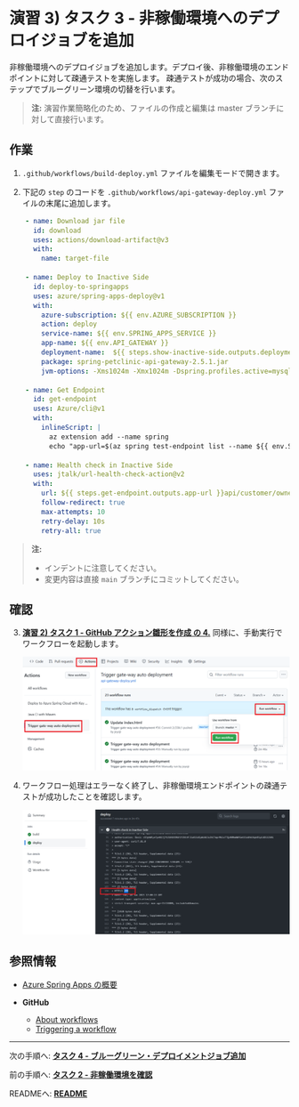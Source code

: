# 演習 3) タスク 3 - 非稼働環境へのデプロイジョブを追加
非稼働環境へのデプロイジョブを追加します。デプロイ後、非稼働環境のエンドポイントに対して疎通テストを実施します。
疎通テストが成功の場合、次のステップでブルーグリーン環境の切替を行います。

> **注:** 演習作業簡略化のため、ファイルの作成と編集は master ブランチに対して直接行います。

## 作業
1. `.github/workflows/build-deploy.yml` ファイルを編集モードで開きます。

2. 下記の `step` のコードを `.github/workflows/api-gateway-deploy.yml` ファイルの末尾に追加します。


```yaml
    - name: Download jar file
      id: download
      uses: actions/download-artifact@v3
      with:
        name: target-file
          
    - name: Deploy to Inactive Side
      id: deploy-to-springapps
      uses: azure/spring-apps-deploy@v1
      with:
        azure-subscription: ${{ env.AZURE_SUBSCRIPTION }}
        action: deploy
        service-name: ${{ env.SPRING_APPS_SERVICE }}
        app-name: ${{ env.API_GATEWAY }}
        deployment-name:  ${{ steps.show-inactive-side.outputs.deployment-name }}
        package: spring-petclinic-api-gateway-2.5.1.jar
        jvm-options: -Xms1024m -Xmx1024m -Dspring.profiles.active=mysql,azure

    - name: Get Endpoint
      id: get-endpoint     
      uses: Azure/cli@v1
      with:
        inlineScript: |
          az extension add --name spring
          echo "app-url=$(az spring test-endpoint list --name ${{ env.SPRING_APPS_SERVICE }} -g ${{ env.RESOURCE_GROUP }} --app ${{ env.API_GATEWAY }} -d  ${{ steps.show-inactive-side.outputs.deployment-name }} --query "[primaryTestEndpoint]" --output tsv)" >> $GITHUB_OUTPUT      

    - name: Health check in Inactive Side
      uses: jtalk/url-health-check-action@v2
      with:
        url: ${{ steps.get-endpoint.outputs.app-url }}api/customer/owners
        follow-redirect: true
        max-attempts: 10
        retry-delay: 10s
        retry-all: true
```
> **注:**  
> - インデントに注意してください。  
> -  変更内容は直接 `main` ブランチにコミットしてください。


## 確認
3. [**演習 2) タスク 1 - GitHub アクション雛形を作成 の 4.**](P2-01.md) 同様に、手動実行でワークフローを起動します。
  
    <img src="../images/PP3-02-run-flow-manually.png" width="700">

4. ワークフロー処理はエラーなく終了し、非稼働環境エンドポイントの疎通テストが成功したことを確認します。

    <img src="../images/PP3-03-view-flow-details.png" width="700">

## 参照情報
- <a href="https://learn.microsoft.com/ja-jp/azure/spring-apps/overview" target="_blank">Azure Spring Apps の概要</a>

- **GitHub**

    - <a href="https://docs.github.com/en/actions/using-workflows/about-workflows" target="_blank">About workflows</a>
    - <a href="https://docs.github.com/en/actions/using-workflows/triggering-a-workflow" target="_blank">Triggering a workflow</a>
    
---
次の手順へ: [**タスク 4 - ブルーグリーン・デプロイメントジョブ追加**](P3-04.md)

前の手順へ: [**タスク 2 - 非稼働環境を確認**](P3-02.md)

READMEへ: [**README**](../README.md#%E6%93%8D%E4%BD%9C%E6%89%8B%E9%A0%86)
